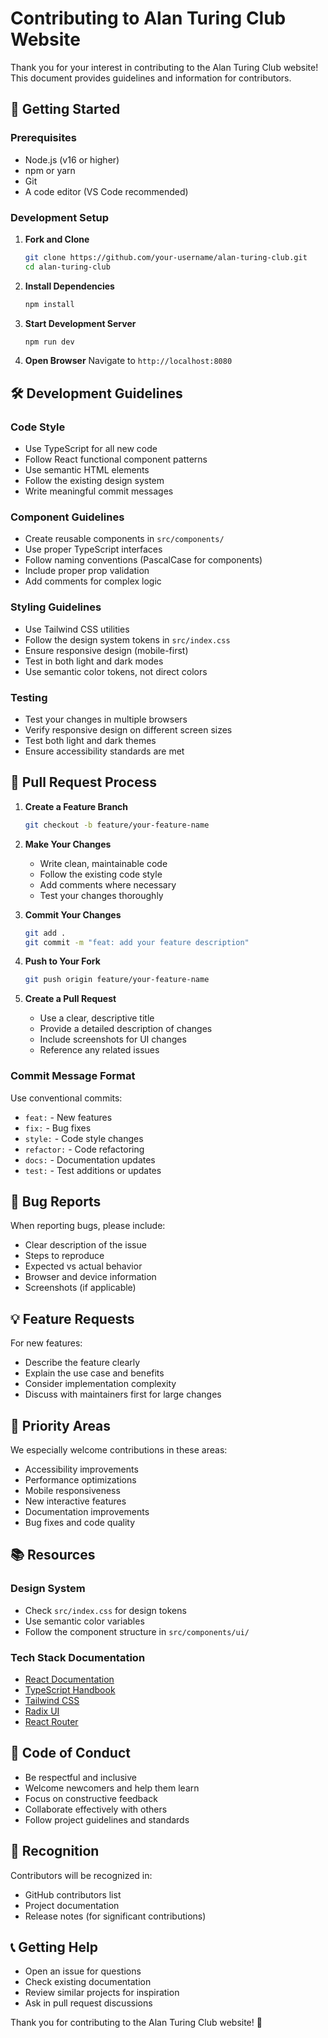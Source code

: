 # Contributing to Alan Turing Club Website

Thank you for your interest in contributing to the Alan Turing Club website! This document provides guidelines and information for contributors.

## 🚀 Getting Started

### Prerequisites
- Node.js (v16 or higher)
- npm or yarn
- Git
- A code editor (VS Code recommended)

### Development Setup

1. **Fork and Clone**
   ```bash
   git clone https://github.com/your-username/alan-turing-club.git
   cd alan-turing-club
   ```

2. **Install Dependencies**
   ```bash
   npm install
   ```

3. **Start Development Server**
   ```bash
   npm run dev
   ```

4. **Open Browser**
   Navigate to `http://localhost:8080`

## 🛠️ Development Guidelines

### Code Style
- Use TypeScript for all new code
- Follow React functional component patterns
- Use semantic HTML elements
- Follow the existing design system
- Write meaningful commit messages

### Component Guidelines
- Create reusable components in `src/components/`
- Use proper TypeScript interfaces
- Follow naming conventions (PascalCase for components)
- Include proper prop validation
- Add comments for complex logic

### Styling Guidelines
- Use Tailwind CSS utilities
- Follow the design system tokens in `src/index.css`
- Ensure responsive design (mobile-first)
- Test in both light and dark modes
- Use semantic color tokens, not direct colors

### Testing
- Test your changes in multiple browsers
- Verify responsive design on different screen sizes
- Test both light and dark themes
- Ensure accessibility standards are met

## 📝 Pull Request Process

1. **Create a Feature Branch**
   ```bash
   git checkout -b feature/your-feature-name
   ```

2. **Make Your Changes**
   - Write clean, maintainable code
   - Follow the existing code style
   - Add comments where necessary
   - Test your changes thoroughly

3. **Commit Your Changes**
   ```bash
   git add .
   git commit -m "feat: add your feature description"
   ```

4. **Push to Your Fork**
   ```bash
   git push origin feature/your-feature-name
   ```

5. **Create a Pull Request**
   - Use a clear, descriptive title
   - Provide a detailed description of changes
   - Include screenshots for UI changes
   - Reference any related issues

### Commit Message Format
Use conventional commits:
- `feat:` - New features
- `fix:` - Bug fixes
- `style:` - Code style changes
- `refactor:` - Code refactoring
- `docs:` - Documentation updates
- `test:` - Test additions or updates

## 🐛 Bug Reports

When reporting bugs, please include:
- Clear description of the issue
- Steps to reproduce
- Expected vs actual behavior
- Browser and device information
- Screenshots (if applicable)

## 💡 Feature Requests

For new features:
- Describe the feature clearly
- Explain the use case and benefits
- Consider implementation complexity
- Discuss with maintainers first for large changes

## 🎯 Priority Areas

We especially welcome contributions in these areas:
- Accessibility improvements
- Performance optimizations
- Mobile responsiveness
- New interactive features
- Documentation improvements
- Bug fixes and code quality

## 📚 Resources

### Design System
- Check `src/index.css` for design tokens
- Use semantic color variables
- Follow the component structure in `src/components/ui/`

### Tech Stack Documentation
- [React Documentation](https://react.dev/)
- [TypeScript Handbook](https://www.typescriptlang.org/docs/)
- [Tailwind CSS](https://tailwindcss.com/docs)
- [Radix UI](https://www.radix-ui.com/)
- [React Router](https://reactrouter.com/)

## 🤝 Code of Conduct

- Be respectful and inclusive
- Welcome newcomers and help them learn
- Focus on constructive feedback
- Collaborate effectively with others
- Follow project guidelines and standards

## 🎉 Recognition

Contributors will be recognized in:
- GitHub contributors list
- Project documentation
- Release notes (for significant contributions)

## 📞 Getting Help

- Open an issue for questions
- Check existing documentation
- Review similar projects for inspiration
- Ask in pull request discussions

Thank you for contributing to the Alan Turing Club website! 🚀